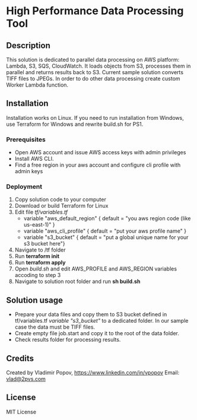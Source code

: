 # High Performance Data Processing Tool

## Description
This solution is dedicated to parallel data processing on AWS platform: Lambda, S3, SQS, CloudWatch. It loads objects from S3, processes them in parallel and returns results back to S3. Current sample solution converts TIFF files to JPEGs. In order to do other data processing create custom Worker Lambda function.

## Installation
Installation works on Linux. If you need to run installation from Windows, use Terraform for Windows and rewrite build.sh for PS1.

### Prerequisites
*	Open AWS account and issue AWS access keys with admin privileges
*	Install AWS CLI. 
*	Find a free region in your aws account and configure cli profile with admin keys

### Deployment
1.	Copy solution code to your computer
2.	Download or build Terraform for Linux
3.	Edit file *tf/variables.tf*
    *	variable "aws_default_region" { default = "you aws region code (like us-east-1)" } 
    *	variable "aws_cli_profile"    { default = "put your aws profile name" } 
    *	variable "s3_bucket"          { default = "put a global unique name for your s3 bucket here"} 
4.	Navigate to /tf folder
5.	Run **terraform init**
6.	Run **terraform apply**
7.  Open *build.sh* and edit AWS_PROFILE and AWS_REGION variables accoding to step 3
7.	Navigate to solution root folder and run **sh build.sh**

## Solution usage
*	Prepare your data files and copy them to S3 bucket defined in tf/variables.tf  *variable "s3_bucket"* to a dedicated folder. In our sample case the data must be TIFF files. 
*	Create empty file job.start and copy it to the root of the data folder. 
*	Check results folder for processing results. 

## Credits
Created by Vladimir Popov, https://www.linkedin.com/in/vpopov
Email: vlad@2pvs.com

## License
MIT License
